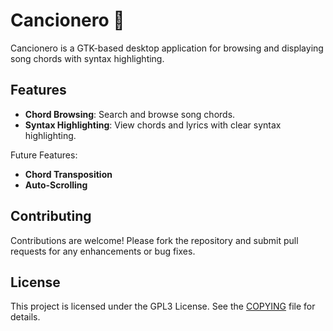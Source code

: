 # Cancionero 🎸️ 

Cancionero is a GTK-based desktop application for browsing and displaying song chords with syntax highlighting.

## Features

- **Chord Browsing**: Search and browse song chords.
- **Syntax Highlighting**: View chords and lyrics with clear syntax highlighting.

Future Features:
- **Chord Transposition**
- **Auto-Scrolling**

## Contributing

Contributions are welcome! Please fork the repository and submit pull requests for any enhancements or bug fixes.

## License

This project is licensed under the GPL3 License. See the [COPYING](COPYING) file for details.
